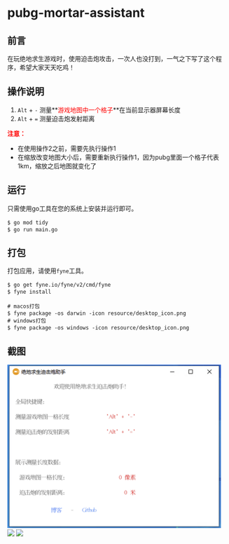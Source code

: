 # pubg-mortar-assistant
## 前言

在玩绝地求生游戏时，使用迫击炮攻击，一次人也没打到，一气之下写了这个程序，希望大家天天吃鸡！

## 操作说明

1. `Alt` + `-` 测量**<font style="color:red;">游戏地图中一个格子</font>**在当前显示器屏幕长度
2. `Alt` + `=` 测量迫击炮发射距离

**<font style="color:red;">注意：</font>**

- 在使用操作2之前，需要先执行操作1
- 在缩放改变地图大小后，需要重新执行操作1，因为pubg里面一个格子代表1km，缩放之后地图就变化了

## 运行

只需使用go工具在您的系统上安装并运行即可。

    $ go mod tidy
    $ go run main.go

## 打包

打包应用，请使用`fyne`工具。

```shell
$ go get fyne.io/fyne/v2/cmd/fyne
$ fyne install

# macos打包
$ fyne package -os darwin -icon resource/desktop_icon.png
# windows打包
$ fyne package -os windows -icon resource/desktop_icon.png
```

## 截图

<img src = "./images/win_index.png" style="max-width: 488px" />

<img src = "./images/op1.png" />

<img src = "./images/op2.png" />